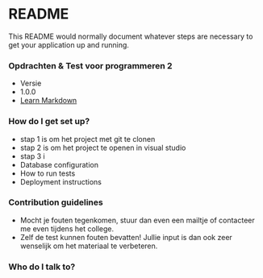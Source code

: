 # README #

This README would normally document whatever steps are necessary to get your application up and running.

### Opdrachten & Test voor programmeren 2 ###

* Versie
* 1.0.0
* [Learn Markdown](https://bitbucket.org/tutorials/markdowndemo)

### How do I get set up? ###

* stap 1 is om het project met git te clonen
* stap 2 is om het project te openen in visual studio
* stap 3 i
* Database configuration
* How to run tests
* Deployment instructions

### Contribution guidelines ###

* Mocht je fouten tegenkomen, stuur dan even een mailtje of contacteer me even tijdens het college.
* Zelf de test kunnen fouten bevatten! Jullie input is dan ook zeer wenselijk om het materiaal te verbeteren.

### Who do I talk to? ###
